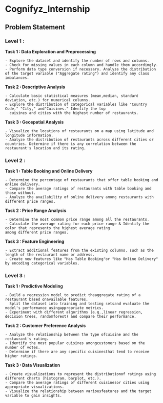 # Cognifyz_Internship

## Problem Statement

### Level 1 : 

**Task 1 : Data Exploration and Preprocessing**

    - Explore the dataset and identify the number of rows and columns.  
    - Check for missing values in each column and handle them accordingly.    
    - Perform data type conversion if necessary. Analyze the distribution of the target variable ("Aggregate rating") and identify any class imbalances.
    
    
**Task 2 : Descriptive Analysis**

    - Calculate basic statistical measures (mean,median, standard deviation, etc.) for numerical columns.   
    - Explore the distribution of categorical variables like "Country Code," "City," and"Cuisines." Identify the top 
      cuisines and cities with the highest number of restaurants.
    
    
**Task 3 : Geospatial Analysis**

    - Visualize the locations of restaurants on a map using latitude and longitude information.   
    - Analyze the distribution of restaurants across different cities or countries. Determine if there is any correlation between the restaurant's location and its rating.

### Level 2 : 

**Task 1 : Table Booking and Online Delivery**

    - Determine the percentage of restaurants that offer table booking and online delivery.  
    - Compare the average ratings of restaurants with table booking and those without.  
    - Analyze the availability of online delivery among restaurants with different price ranges.
    
    
**Task 2 : Price Range Analysis**

    - Determine the most common price range among all the restaurants.  
    - Calculate the average rating for each price range & Identify the color that represents the highest average rating 
    among different price ranges.
    
    
**Task 3 : Feature Engineering**

    - Extract additional features from the existing columns, such as the length of the restaurant name or address.
    - Create new features like "Has Table Booking"or "Has Online Delivery" by encoding categorical variables.

### Level 3 : 

**Task 1 : Predictive Modeling**

    - Build a regression model to predict theaggregate rating of a restaurant based onavailable features.
      Split the dataset into training and testing setsand evaluate the model's performance usingappropriate metrics.
    - Experiment with different algorithms (e.g.,linear regression, decision trees, randomforest) and compare their performance.
    
    
**Task 2 : Customer Preference Analysis**

    - Analyze the relationship between the type ofcuisine and the restaurant's rating.
    - Identify the most popular cuisines amongcustomers based on the number of votes.
    - Determine if there are any specific cuisinesthat tend to receive higher ratings.
    
**Task 3 : Data Visualization**

    - Create visualizations to represent the distributionof ratings using different charts (histogram, barplot, etc.).
    - Compare the average ratings of different cuisinesor cities using appropriate visualizations.
    - Visualize the relationship between variousfeatures and the target variable to gain insights.
    
    
    
